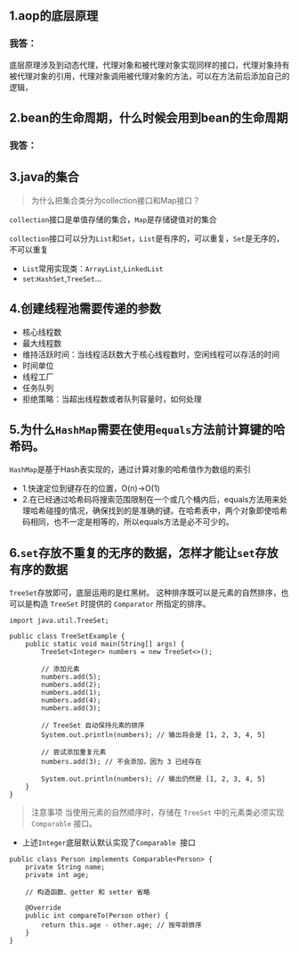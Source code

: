 ## 1.aop的底层原理

### 我答：
底层原理涉及到动态代理，代理对象和被代理对象实现同样的接口，代理对象持有被代理对象的引用，代理对象调用被代理对象的方法，可以在方法前后添加自己的逻辑，

## 2.bean的生命周期，什么时候会用到bean的生命周期

### 我答： 

## 3.java的集合
>为什么把集合类分为collection接口和Map接口？

`collection`接口是单值存储的集合，`Map`是存储键值对的集合

`collection`接口可以分为`List`和`Set`，`List`是有序的，可以重复，`Set`是无序的，不可以重复

- `List`常用实现类：`ArrayList`,`LinkedList`
- `set`:`HashSet`,`TreeSet`...







## 4.创建线程池需要传递的参数
- 核心线程数
- 最大线程数
- 维持活跃时间：当线程活跃数大于核心线程数时，空闲线程可以存活的时间
- 时间单位
- 线程工厂
- 任务队列
- 拒绝策略：当超出线程数或者队列容量时，如何处理



## 5.为什么`HashMap`需要在使用`equals`方法前计算键的哈希码。

`HashMap`是基于Hash表实现的，通过计算对象的哈希值作为数组的索引
- 1.快速定位到键存在的位置，O(n)->O(1)
- 2.在已经通过哈希码将搜索范围限制在一个或几个桶内后，equals方法用来处理哈希碰撞的情况，确保找到的是准确的键。在哈希表中，两个对象即使哈希码相同，也不一定是相等的，所以equals方法是必不可少的。

## 6.`set`存放不重复的无序的数据，怎样才能让`set`存放有序的数据

`TreeSet`存放即可，底层运用的是红黑树。
这种排序既可以是元素的自然排序，也可以是构造 `TreeSet` 时提供的 `Comparator` 所指定的排序。
```
import java.util.TreeSet;

public class TreeSetExample {
    public static void main(String[] args) {
        TreeSet<Integer> numbers = new TreeSet<>();

        // 添加元素
        numbers.add(5);
        numbers.add(2);
        numbers.add(1);
        numbers.add(4);
        numbers.add(3);

        // TreeSet 自动保持元素的排序
        System.out.println(numbers); // 输出将会是 [1, 2, 3, 4, 5]

        // 尝试添加重复元素
        numbers.add(3); // 不会添加，因为 3 已经存在

        System.out.println(numbers); // 输出仍然是 [1, 2, 3, 4, 5]
    }
}
```

> 注意事项
当使用元素的自然顺序时，存储在 `TreeSet` 中的元素类必须实现 `Comparable` 接口。
- 上述`Integer`底层默认默认实现了`Comparable `接口

```
public class Person implements Comparable<Person> {
    private String name;
    private int age;

    // 构造函数、getter 和 setter 省略

    @Override
    public int compareTo(Person other) {
        return this.age - other.age; // 按年龄排序
    }
}
```

